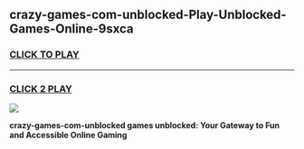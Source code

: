 
## crazy-games-com-unblocked-Play-Unblocked-Games-Online-9sxca
<h3>
<a href="https://premium76.site?title=crazy-games-com-unblocked&ref=25A">CLICK TO PLAY</a></h3>
<hr>

<h3>
<a href="https://premium76.site?title=crazy-games-com-unblocked&ref=25A">CLICK 2 PLAY</a>
  
</h3>

<a href="https://premium76.site?title=crazy-games-com-unblocked&ref=25A"><img src="https://clearcache.store/games.png"></a>


**crazy-games-com-unblocked games unblocked: Your Gateway to Fun and Accessible Online Gaming**
